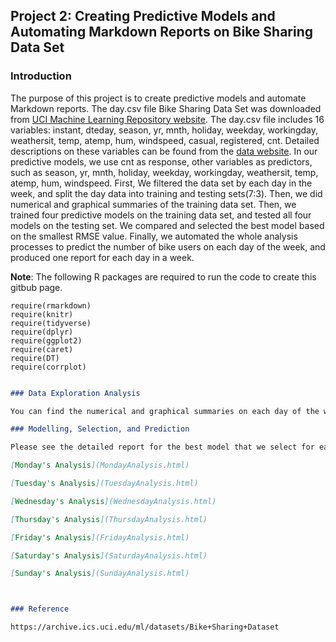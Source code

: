 
## Project 2: Creating Predictive Models and Automating Markdown Reports on Bike Sharing Data Set      

### Introduction        

The purpose of this project is to create predictive models and automate Markdown reports. The day.csv file Bike Sharing Data Set was downloaded from [UCI Machine Learning Repository website](https://archive.ics.uci.edu/ml/datasets/Bike+Sharing+Dataset). The day.csv file includes 16 variables: instant, dteday, season, yr, mnth, holiday, weekday, workingday, weathersit, temp, atemp, hum, windspeed, casual, registered, cnt. Detailed descriptions on these variables can be found from the [data website](https://archive.ics.uci.edu/ml/datasets/Bike+Sharing+Dataset). In our predictive models, we use cnt as response, other variables as predictors, such as season, yr, mnth, holiday, weekday, workingday, weathersit, temp, atemp, hum, windspeed. First, We filtered the data set by each day in the week, and split the day data into training and testing sets(7:3). Then, we did numerical and graphical summaries of the training data set. Then, we trained four predictive models on the training data set, and tested all four models on the testing set. We compared and selected the best model based on the smallest RMSE value. Finally, we automated the whole analysis processes to predict the number of bike users on each day of the week, and produced one report for each day in a week.                
     
**Note**: The following R packages are required to run the code to create this gitbub page.      

```{r}
require(rmarkdown)
require(knitr)
require(tidyverse)
require(dplyr)
require(ggplot2)
require(caret)
require(DT)
require(corrplot)
```        

```markdown   

### Data Exploration Analysis        

You can find the numerical and graphical summaries on each day of the week by clicking the link to the corresponding report.   

### Modelling, Selection, and Prediction     

Please see the detailed report for the best model that we select for each day of the week to predict the number of rental bikes.    

[Monday's Analysis](MondayAnalysis.html)     

[Tuesday's Analysis](TuesdayAnalysis.html)     

[Wednesday's Analysis](WednesdayAnalysis.html)     

[Thursday's Analysis](ThursdayAnalysis.html)      

[Friday's Analysis](FridayAnalysis.html)     

[Saturday's Analysis](SaturdayAnalysis.html)     

[Sunday's Analysis](SundayAnalysis.html)         



### Reference    

https://archive.ics.uci.edu/ml/datasets/Bike+Sharing+Dataset


